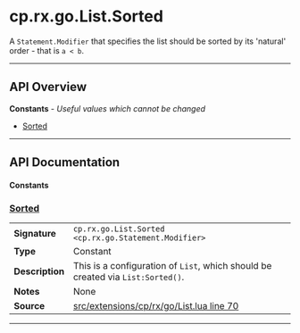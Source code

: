 # cp.rx.go.List.Sorted

A `Statement.Modifier` that specifies the list should be sorted by its 'natural' order - that is `a < b`.

---

## API Overview
**Constants** - _Useful values which cannot be changed_
 * [Sorted](#sorted)


---

## API Documentation

#### Constants


### [Sorted](#sorted)

|                                             |                                                                                     |
| --------------------------------------------|-------------------------------------------------------------------------------------|
| **Signature**                               | `cp.rx.go.List.Sorted <cp.rx.go.Statement.Modifier>`                                                                    |
| **Type**                                    | Constant                                                                     |
| **Description**                             | This is a configuration of `List`, which should be created via `List:Sorted()`.                                                                     |
| **Notes**                                   | None |
| **Source**                                  | [src/extensions/cp/rx/go/List.lua line 70](https://github.com/CommandPost/CommandPost/blob/develop/src/extensions/cp/rx/go/List.lua#L70) |

---

